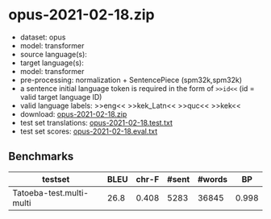 # opus-2021-02-18.zip

* dataset: opus
* model: transformer
* source language(s): 
* target language(s): 
* model: transformer
* pre-processing: normalization + SentencePiece (spm32k,spm32k)
* a sentence initial language token is required in the form of `>>id<<` (id = valid target language ID)
* valid language labels: >>eng<< >>kek_Latn<< >>quc<< >>kek<<
* download: [opus-2021-02-18.zip](https://object.pouta.csc.fi/Tatoeba-MT-models/aav-myn/opus-2021-02-18.zip)
* test set translations: [opus-2021-02-18.test.txt](https://object.pouta.csc.fi/Tatoeba-MT-models/aav-myn/opus-2021-02-18.test.txt)
* test set scores: [opus-2021-02-18.eval.txt](https://object.pouta.csc.fi/Tatoeba-MT-models/aav-myn/opus-2021-02-18.eval.txt)

## Benchmarks

| testset | BLEU  | chr-F | #sent | #words | BP |
|---------|-------|-------|-------|--------|----|
| Tatoeba-test.multi-multi 	| 26.8 	| 0.408 	| 5283 	| 36845 	| 0.998 |


